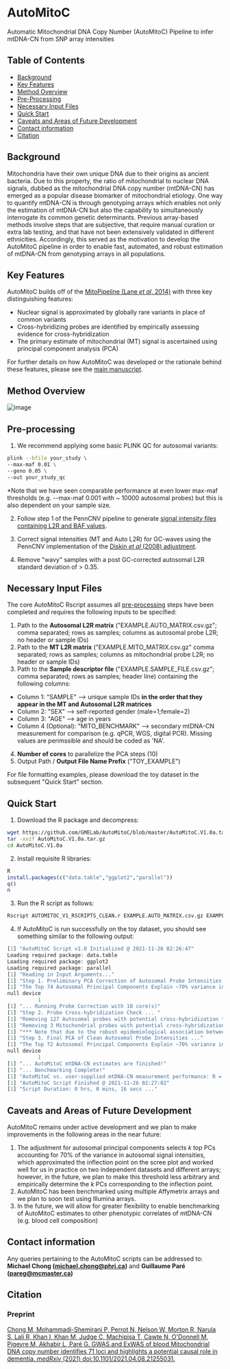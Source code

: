 # AutoMitoC
Automatic Mitochondrial DNA Copy Number (AutoMitoC) Pipeline to infer mtDNA-CN from SNP array intensities 

## Table of Contents

 - [Background](#Background)
 - [Key Features](#key-features)
 - [Method Overview](#method-overview)
 - [Pre-Processing](#pre-processing)
 - [Necessary Input Files](#necessary-input-files)
 - [Quick Start](#quick-start)
 - [Caveats and Areas of Future Development](#caveats-and-areas-of-future-development)
 - [Contact information](#contact-information)
 - [Citation](#citation)


## Background

Mitochondria have their own unique DNA due to their origins as ancient bacteria. Due to this property, the ratio of mitochondrial to nuclear DNA signals, dubbed as the mitochondrial DNA copy number (mtDNA-CN) has emerged as a popular disease biomarker of mitochondrial etiology. One way to quantify mtDNA-CN is through genotyping arrays which enables not only the estimation of mtDNA-CN but also the capability to simultaneously interrogate its common genetic determinants. Previous array-based methods involve steps that are subjective, that require manual curation or extra lab testing, and that have not been extensively validated in different ethnicities. Accordingly, this served as the motivation to develop the AutoMitoC pipeline in order to enable fast, automated, and robust estimation of mtDNA-CN from genotyping arrays in all populations. 

## Key Features

AutoMitoC builds off of the [MitoPipeline (Lane _et al_, 2014)](http://genvisis.org/MitoPipeline/) with three key distinguishing features: 

* Nuclear signal is approximated by globally rare variants in place of common variants 
* Cross-hybridizing probes are identified by empirically assessing evidence for cross-hybridization
* The primary estimate of mitochondrial (MT) signal is ascertained using principal component analysis (PCA)
 
For further details on how AutoMitoC was developed or the rationale behind these features, please see the [main manuscript](https://www.medrxiv.org/content/10.1101/2021.04.08.21255031v1).

## Method Overview

![image](https://user-images.githubusercontent.com/30928727/143525953-4f39541d-53e0-4f3e-a5bf-4850ad2f1b10.png)

## Pre-processing

1. We recommend applying some basic PLINK QC for autosomal variants:
```sh
plink --bfile your_study \
--max-maf 0.01 \
--geno 0.05 \
--out your_study_qc
```

*Note that we have seen comparable performance at even lower max-maf thresholds (e.g. --max-maf 0.001 with ~ 10000 autosomal probes) but this is also dependent on your sample size. 

2. Follow step 1 of the PennCNV pipeline to generate [signal intensity files containing L2R and BAF values](http://penncnv.openbioinformatics.org/en/latest/user-guide/affy/#step-1-generate-the-signal-intensity-data-based-on-raw-cel-files).

3. Correct signal intensities (MT and Auto L2R) for GC-waves using the PennCNV implementation of the [Diskin _et al_ (2008) adjustment](https://github.com/WGLab/PennCNV/blob/master/genomic_wave.pl). 

4. Remove "wavy" samples with a post GC-corrected autosomal L2R standard deviation of > 0.35. 

## Necessary Input Files

The core AutoMitoC Rscript assumes all [pre-processing](#pre-processing) steps have been completed and requires the following inputs to be specified:

1. Path to the **Autosomal L2R matrix** ("EXAMPLE.AUTO_MATRIX.csv.gz"; comma separated; rows as samples; columns as autosomal probe L2R; no header or sample IDs)
2. Path to the **MT L2R matrix** ("EXAMPLE.MITO_MATRIX.csv.gz" comma separated; rows as samples; columns as mitochondrial probe L2R; no header or sample IDs)
3. Path to the **Sample descriptor file** ("EXAMPLE.SAMPLE_FILE.csv.gz"; comma separated; rows as samples; header line) containing the following columns:
* Column 1: "SAMPLE" --> unique sample IDs **in the order that they appear in the MT and Autosomal L2R matrices**
* Column 2: "SEX" --> self-reported gender (male=1;female=2) 
* Column 3: "AGE" --> age in years 
* Column 4 (Optional): "MITO_BENCHMARK" --> secondary mtDNA-CN measurement for comparison (e.g. qPCR, WGS, digital PCR). Missing values are perimssible and should be coded as 'NA'. 
4. **Number of cores** to parallelize the PCA steps (10)
5. Output Path / **Output File Name Prefix** ("TOY_EXAMPLE")

For file formatting examples, please download the toy dataset in the subsequent "Quick Start" section. 

## Quick Start

1. Download the R package and decompress:
```sh
wget https://github.com/GMELab/AutoMitoC/blob/master/AutoMitoC.V1.0a.tar.gz?raw=true
tar -xvzf AutoMitoC.V1.0a.tar.gz
cd AutoMitoC.V1.0a
```

2. Install requisite R libraries:
```R
R
install.packages(c("data.table","ggplot2","parallel"))
q()
n
```
3. Run the R script as follows:
```sh
Rscript AUTOMITOC_V1_RSCRIPTS_CLEAN.r EXAMPLE.AUTO_MATRIX.csv.gz EXAMPLE.MITO_MATRIX.csv.gz EXAMPLE.SAMPLE_FILE.csv.gz 10 EXAMPLE_TOY
```
4. If AutoMitoC is run successfully on the toy dataset, you should see something similar to the following output:

```R
[1] "AutoMitoC Script v1.0 Initialized @ 2021-11-26 02:26:47"
Loading required package: data.table
Loading required package: ggplot2
Loading required package: parallel
[1] "Reading in Input Arguments..."
[1] "Step 1. Preliminary PCA Correction of Autosomal Probe Intensities ... "
[1] "The Top 74 Autosomal Principal Components Explain ~70% variance in Probe Intensities and will be corrected for "
null device
          1
[1] "... Running Probe Correction with 10 core(s)"
[1] "Step 2. Probe Cross-hybridization Check ... "
[1] "Removing 127 Autosomal probes with potential cross-hybridization to the sex (R > 0.05) or mitochondrial (R > 0.05) genomes "
[1] "Removing 3 Mitochondrial probes with potential cross-hybridization to the sex (R > 0.20) or autosomal (R > 0.05) genomes "
[1] "*** Note that due to the robust epidemiological association between mtDNA-CN and sex, there is an expectation that mitochondrial probes will be associated with sex and therefore the correlation coefficient threshold for removing mitochondrial probes with evidence of cross-hybridization to sex chromosomes is more stringent"
[1] "Step 3. Final PCA of Clean Autosomal Probe Intensities ..."
[1] "The Top 72 Autosomal Principal Components Explain ~70% variance in Probe Intensities and will be corrected for "
null device
          1
[1] "... AutoMitoC mtDNA-CN estimates are finished!"
[1] "... Benchmarking Complete!"
[1] "AutoMitoC vs. user-supplied mtDNA-CN measurement performance: R = 0.647; Association P-value = 1.67e-164"
[1] "AutoMitoC Script Finished @ 2021-11-26 02:27:02"
[1] "Script Duration: 0 hrs, 0 mins, 16 secs ..."

```
## Caveats and Areas of Future Development

AutoMitoC remains under active development and we plan to make improvements in the following areas in the near future:

1. The adjustment for autosomal principal components selects _k_ top PCs accounting for 70% of the variance in autosomal signal intensities, which approximated the inflection point on the scree plot and  worked well for us in practice on two independent datasets and different arrays; however, in the future, we plan to make this threshold less arbitrary and empirically determine the _k_ PCs corresponding to the inflection point. 
2. AutoMitoC has been benchmarked using multiple Affymetrix arrays and we plan to soon test using Illumina arrays. 
3. In the future, we will allow for greater flexibility to enable benchmarking of AutoMitoC estimates to other phenotypic correlates of mtDNA-CN (e.g. blood cell composition)

## Contact information
Any queries pertaining to the AutoMitoC scripts can be addressed to:
**Michael Chong (michael.chong@phri.ca)** and **Guillaume Paré (pareg@mcmaster.ca)**

## Citation 

### Preprint
[Chong M, Mohammadi-Shemirani P, Perrot N, Nelson W, Morton R, Narula S, Lali R, Khan I, Khan M, Judge C, Machipisa T, Cawte N, O'Donnell M, Pigeyre M, Akhabir L, Paré G. GWAS and ExWAS of blood Mitochondrial DNA copy number identifies 71 loci and highlights a potential causal role in dementia. _medRxiv_ (2021) doi:10.1101/2021.04.08.21255031.](https://www.medrxiv.org/content/10.1101/2021.04.08.21255031v1)
